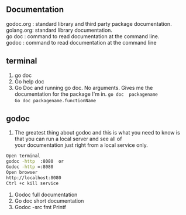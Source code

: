 ## Documentation   
godoc.org : standard library and third party package documentation.    
golang.org: standard library documentation.   
go doc : command to read documentation at the command line.  
godoc : command to read documentation at the command line  

## terminal 
1. go doc  
1. Go help doc
1. Go Doc and running go doc. No arguments. Gives me the documentation for the package I'm in.
`go doc  packagename`   
`Go doc packagename.functionName`  

## godoc  
1. The greatest thing about godoc and this is what you need to know is that you can run a local server and see all of    
   your documentation just right from a local service only.  
```bash
Open terminal
godoc -http  :8080  or
Godoc -http =:8080
Open browser
http://localhost:8080 
Ctrl +c kill service

```
1. Godoc full documentation    
1. Go doc short documentation  
1. Godoc -src fmt Printf  
